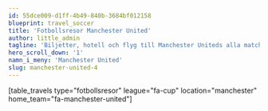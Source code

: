 ```yaml
---
id: 55dce009-d1ff-4b49-840b-3684bf012158
blueprint: travel_soccer
title: 'Fotbollsresor Manchester United'
author: little_admin
tagline: 'Biljetter, hotell och flyg till Manchester Uniteds alla matcher i FA Cup'
hero_scroll_down: '1'
namn_i_meny: 'Manchester United'
slug: manchester-united-4
---
```

<p>[table_travels type="fotbollsresor" league="fa-cup" location="manchester" home_team="fa-manchester-united"]</p>
